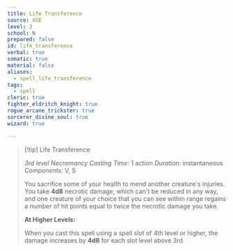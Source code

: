 ```yaml
---
title: Life Transference
source: XGE
level: 3
school: N
prepared: false
id: life_transference
verbal: true
somatic: true
material: false
aliases:
  - spell_life_transference
tags:
  - spell
cleric: true
fighter_eldritch_knight: true
rogue_arcane_trickster: true
sorcerer_divine_soul: true
wizard: true

---
```

>[!tip] Life Transference
>
> *3rd level Necromancy*
> *Casting Time:* 1 action
> *Duration:* instantaneous
> *Components:* V, S
>
>You sacrifice some of your health to mend another creature's injuries. You take **4d8** necrotic damage, which can't be reduced in any way, and one creature of your choice that you can see within range regains a number of hit points equal to twice the necrotic damage you take.
>
>**At Higher Levels:**
>
>When you cast this spell using a spell slot of 4th level or higher, the damage increases by **4d8** for each slot level above 3rd.
>

